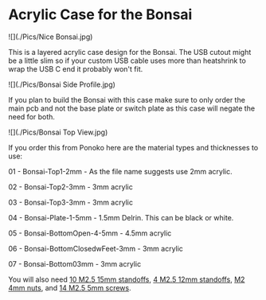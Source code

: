 # Acrylic Case for the Bonsai

![](./Pics/Nice Bonsai.jpg)

This is a layered acrylic case design for the Bonsai.  The USB cutout might be a little slim so if your custom USB cable uses more than heatshrink to wrap the USB C end it probably won't fit.

![](./Pics/Bonsai Side Profile.jpg)

If you plan to build the Bonsai with this case make sure to only order the main pcb and not the base plate or switch plate as this case will negate the need for both.

![](./Pics/Bonsai Top View.jpg)

If you order this from Ponoko here are the material types and thicknesses to use:

01 - Bonsai-Top1-2mm - As the file name suggests use 2mm acrylic.

02 - Bonsai-Top2-3mm - 3mm acrylic

03 - Bonsai-Top3-3mm - 3mm acrylic

04 - Bonsai-Plate-1-5mm - 1.5mm Delrin.  This can be black or white.

05 - Bonsai-BottomOpen-4-5mm - 4.5mm acrylic

06 - Bonsai-BottomClosedwFeet-3mm - 3mm acrylic

07 - Bonsai-Bottom03mm - 3mm acrylic

You will also need [10 M2.5 15mm standoffs](https://www.harwin.com/products/R25-1001502/), [4 M2.5 12mm standoffs](https://www.harwin.com/products/R25-1001202/), [M2 4mm nuts](https://www.harwin.com/products/M80-2430000B/), and [14 M2.5 5mm screws](https://www.amazon.com/Machine-Plated-Phillips-M2-5-0-45-Threads/dp/B000NHVPPO/).
